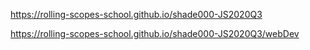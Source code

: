 https://rolling-scopes-school.github.io/shade000-JS2020Q3

https://rolling-scopes-school.github.io/shade000-JS2020Q3/webDev

